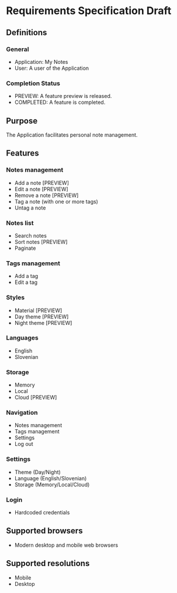 # Requirements Specification Draft


## Definitions

### General
 - Application: My Notes
 - User: A user of the Application

### Completion Status
 - PREVIEW: A feature preview is released.
 - COMPLETED: A feature is completed.



## Purpose

The Application facilitates personal note management.



## Features

### Notes management
 - Add a note [PREVIEW]
 - Edit a note [PREVIEW]
 - Remove a note [PREVIEW]
 - Tag a note (with one or more tags)
 - Untag a note

### Notes list
 - Search notes
 - Sort notes [PREVIEW]
 - Paginate

### Tags management
 - Add a tag
 - Edit a tag

### Styles
 - Material [PREVIEW]
 - Day theme [PREVIEW]
 - Night theme [PREVIEW]

### Languages
 - English
 - Slovenian

### Storage
 - Memory
 - Local
 - Cloud [PREVIEW]

### Navigation
 - Notes management
 - Tags management
 - Settings
 - Log out

### Settings
 - Theme (Day/Night)
 - Language (English/Slovenian)
 - Storage (Memory/Local/Cloud)

### Login
  - Hardcoded credentials



## Supported browsers
 - Modern desktop and mobile web browsers



## Supported resolutions
 - Mobile
 - Desktop
